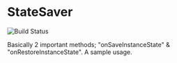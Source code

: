 # StateSaver

![Build Status](https://travis-ci.org/ismailceliktr/StateSaver.svg?branch=master) 

Basically 2 important methods; "onSaveInstanceState" & "onRestoreInstanceState". A sample usage.
